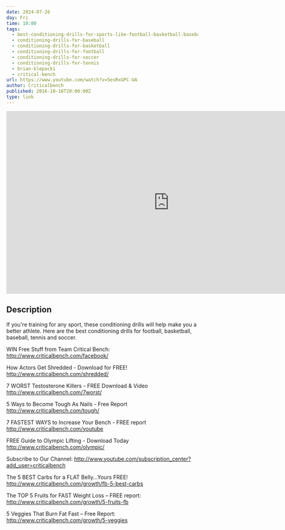 ```yaml
---
date: 2024-07-26
day: Fri
time: 10:00
tags:
  - best-conditioning-drills-for-sports-like-football-basketball-baseball---soccer
  - conditioning-drills-for-baseball
  - conditioning-drills-for-basketball
  - conditioning-drills-for-football
  - conditioning-drills-for-soccer
  - conditioning-drills-for-tennis
  - brian-klepacki
  - critical-bench
url: https://www.youtube.com/watch?v=5esRxGPC-UA
author: Criticalbench
published: 2016-10-16T20:00:00Z
type: link
---
```


<iframe width="854" height="480" src="https://www.youtube.com/embed/5esRxGPC-UA" frameborder="0" allowfullscreen></iframe>

## Description
If you're training for any sport, these conditioning drills will help make you a better athlete. Here are the best conditioning drills for football, basketball, baseball, tennis and soccer.

WIN Free Stuff from Team Critical Bench:
http://www.criticalbench.com/facebook/

How Actors Get Shredded - Download for FREE!
http://www.criticalbench.com/shredded/

7 WORST Testosterone Killers - FREE Download & Video
http://www.criticalbench.com/7worst/

5 Ways to Become Tough As Nails - Free Report
http://www.criticalbench.com/tough/

7 FASTEST WAYS to Increase Your Bench - FREE report
http://www.criticalbench.com/youtube

FREE Guide to Olympic Lifting - Download Today
http://www.criticalbench.com/olympic/

Subscribe to Our Channel:
http://www.youtube.com/subscription_center?add_user=criticalbench

The 5 BEST Carbs for a FLAT Belly…Yours FREE!
http://www.criticalbench.com/growth/fb-5-best-carbs

The TOP 5 Fruits for FAST Weight Loss – FREE report:
http://www.criticalbench.com/growth/5-fruits-fb

5 Veggies That Burn Fat Fast – Free Report:
http://www.criticalbench.com/growth/5-veggies